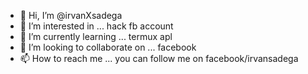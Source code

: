 - 👋 Hi, I’m @irvanXsadega
- 👀 I’m interested in ... hack fb account
- 🌱 I’m currently learning ... termux apl
- 💞️ I’m looking to collaborate on ... facebook
- 📫 How to reach me ... you can follow me on facebook/irvansadega

<!---
irvanXsadega/irvanXsadega is a ✨ special ✨ repository because its `README.md` (this file) appears on your GitHub profile.
You can click the Preview link to take a look at your changes.
--->
